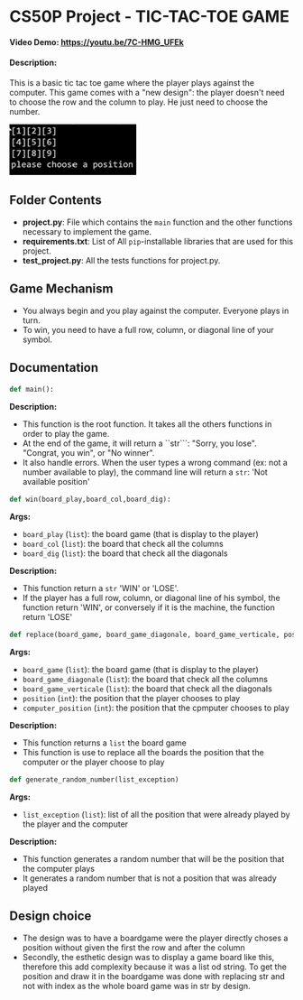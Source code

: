 # CS50P Project - TIC-TAC-TOE GAME
#### Video Demo:  https://youtu.be/7C-HMG_UFEk
#### Description:
This is a basic tic tac toe game where the player plays against the computer. This game comes with a "new design": the player doesn't need to choose the row and the column to play. He just need to choose the number.

![Tic tac toe game](image.png)

## Folder Contents
- **project.py**: File which contains the ```main``` function and the other functions necessary to implement the game.
- **requirements.txt**: List of All ```pip```-installable libraries that are used for this project.
- **test_project.py**: All the tests functions for project.py.


## Game Mechanism
- You always begin and you play against the computer. Everyone plays in turn.
- To win, you need to have a full row, column, or diagonal line of your symbol.


## Documentation

```python
def main():
```
**Description:**
- This function is the root function. It takes all the others functions in order to play the game.
- At the end of the game, it will return a ``str```: "Sorry, you lose". "Congrat, you win", or "No winner".
- It also handle errors. When the user types a wrong command (ex: not a number available to play), the command line will return a ``str``: 'Not available position'


```python
def win(board_play,board_col,board_dig):
```

**Args:**
- ```board_play``` (```list```): the board game (that is display to the player)
- ```board_col``` (```list```): the board that check all the columns
- ```board_dig``` (```list```): the board that check all the diagonals


**Description:**
- This function return a ``str`` 'WIN' or 'LOSE'.
- If the player has a full row, column, or diagonal line of his symbol, the function return 'WIN', or conversely if it is the machine, the function return 'LOSE'



```python
def replace(board_game, board_game_diagonale, board_game_verticale, position, computer_position)
```
**Args:**
- ```board_game``` (```list```): the board game (that is display to the player)
- ```board_game_diagonale``` (```list```): the board that check all the columns
- ```board_game_verticale``` (```list```): the board that check all the diagonals
- ```position``` (```int```): the position that the player chooses to play
- ```computer_position``` (```int```): the position that the cpmputer chooses to play


**Description:**
- This function returns a ``list`` the board game
- This function is use to replace all the boards the position that the computer or the player choose to play


```python
def generate_random_number(list_exception)
```

**Args:**
- ```list_exception``` (```list```): list of all the position that were already played by the player and the computer

**Description:**
- This function generates a random number that will be the position that the computer plays
- It generates a random number that is not a position that was already played

## Design choice
- The design was to have a boardgame were the player directly choses a position without given the first the row and after the column
- Secondly, the esthetic design was to display a game board like this, therefore this add complexity because it was a list od string. To get the position and draw it in the boardgame was done with replacing str and not with index as the whole board game was in str by design.
